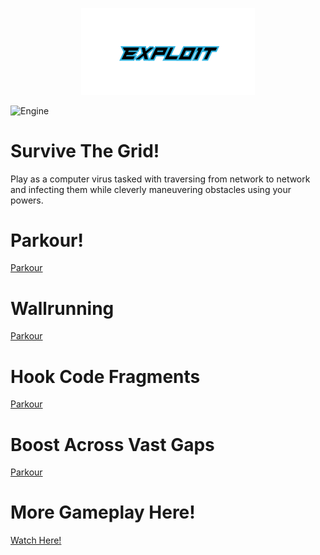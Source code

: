 <p align="center">
  <img src="https://github.com/Nizar1999/Expl01t/blob/main/screenshots/Banner.png" width = 55%; height=55% />
</p>

![Engine](https://img.shields.io/badge/-MADE%20WITH%20UE4-black?style=for-the-badge&logo=unreal-engine&logoColor=31B3E0)

# Survive The Grid!

Play as a computer virus tasked with traversing from network to network and infecting them while cleverly maneuvering obstacles using your powers.

# Parkour!
[Parkour](https://github.com/Nizar1999/Expl01t/blob/main/screenshots/Parkour.gif)

# Wallrunning
[Parkour](https://github.com/Nizar1999/Expl01t/blob/main/screenshots/WallRunning.gif)

# Hook Code Fragments
[Parkour](https://github.com/Nizar1999/Expl01t/blob/main/screenshots/Hook.gif)

# Boost Across Vast Gaps
[Parkour](https://github.com/Nizar1999/Expl01t/blob/main/screenshots/Boost.gif)

# More Gameplay Here!
<a href="https://www.youtube.com/embed/aVxXWEto6n8">Watch Here!</a>
